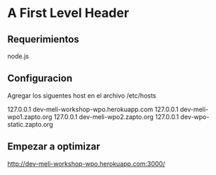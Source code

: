 A First Level Header
====================

Requerimientos
---------------------
node.js

Configuracion
---------------------
Agregar los siguentes host en el archivo /etc/hosts

127.0.0.1       dev-meli-workshop-wpo.herokuapp.com
127.0.0.1       dev-meli-wpo1.zapto.org
127.0.0.1       dev-meli-wpo2.zapto.org
127.0.0.1       dev-wpo-static.zapto.org

Empezar a optimizar
---------------------

http://dev-meli-workshop-wpo.herokuapp.com:3000/

